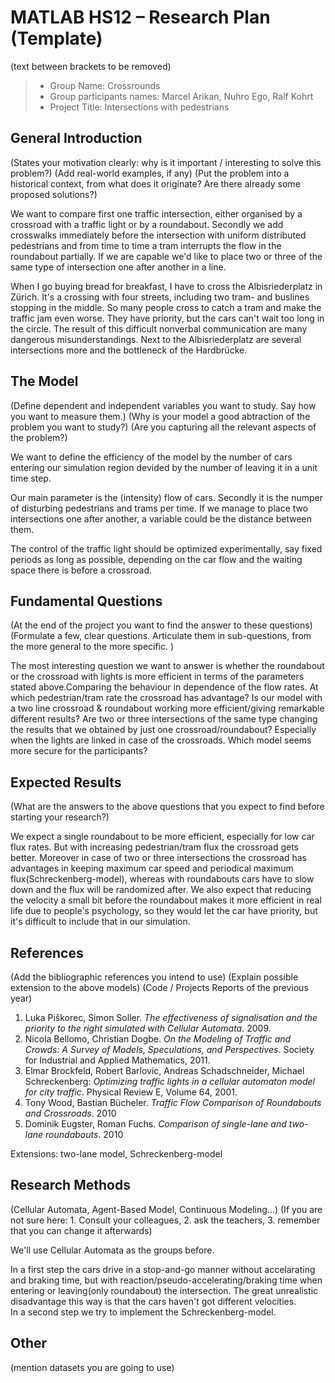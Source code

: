 ﻿# MATLAB HS12 – Research Plan (Template)
(text between brackets to be removed)

> * Group Name: Crossrounds
> * Group participants names: Marcel Arikan, Nuhro Ego, Ralf Kohrt
> * Project Title: Intersections with pedestrians

## General Introduction

(States your motivation clearly: why is it important / interesting to solve this problem?)
(Add real-world examples, if any)
(Put the problem into a historical context, from what does it originate? Are there already some proposed solutions?)

We want to compare first one traffic intersection, either organised by a crossroad with a traffic light or by a roundabout. 
Secondly we add crosswalks immediately before the intersection with uniform distributed pedestrians and from time to time a tram interrupts the flow in the roundabout partially. 
If we are capable we'd like to place two or three of the same type of intersection one after another in a line. 

When I go buying bread for breakfast, I have to cross the Albisriederplatz in Zürich. It's a crossing with four streets, 
including two tram- and buslines stopping in the middle. 
So many people cross to catch a tram and make the traffic jam even worse. They have priority, but the cars can't wait too long in the circle. 
The result of this difficult nonverbal communication are many dangerous misunderstandings. 
Next to the Albisriederplatz are several intersections more and the bottleneck of the Hardbrücke. 

## The Model

(Define dependent and independent variables you want to study. Say how you want to measure them.) (Why is your model a good abtraction of the problem you want to study?) (Are you capturing all the relevant aspects of the problem?)

We want to define the efficiency of the model by the number of cars entering our simulation region devided by the number of leaving it in a unit time step. 

Our main parameter is the (intensity) flow of cars. Secondly it is the numper of disturbing pedestrians and trams per time. 
If we manage to place two intersections one after another, a variable could be the distance between them.

The control of the traffic light should be optimized experimentally, say fixed periods as long as possible, 
depending on the car flow and the waiting space there is before a crossroad. 

## Fundamental Questions

(At the end of the project you want to find the answer to these questions)
(Formulate a few, clear questions. Articulate them in sub-questions, from the more general to the more specific. )

The most interesting question we want to answer is whether the roundabout or the crossroad with lights is more efficient in terms of the parameters stated above.Comparing the behaviour in dependence of the flow rates. At which pedestrian/tram rate the crossroad has advantage? Is our model with a two line crossroad & roundabout working more efficient/giving remarkable different results? Are two or three intersections of the same type changing the results that we obtained by just one crossroad/roundabout? Especially when the lights are linked in case of the crossroads. Which model seems more secure for the participants? 


## Expected Results

(What are the answers to the above questions that you expect to find before starting your research?)

We expect a single roundabout to be more efficient, especially for low car flux rates. But with increasing pedestrian/tram flux the crossroad gets better. Moreover in case of two or three intersections the crossroad has advantages in keeping maximum car speed and periodical maximum flux(Schreckenberg-model), whereas with roundabouts cars have to slow down and the flux will be randomized after. We also expect that reducing the velocity a small bit before the roundabout makes it more efficient in real life due to people's psychology, so they would let the car have priority, but it's difficult to include that in our simulation.

## References 

(Add the bibliographic references you intend to use)
(Explain possible extension to the above models)
(Code / Projects Reports of the previous year)

1.  Luka Piškorec, Simon Soller. <i>The effectiveness of signalisation and the priority to the right
simulated with Cellular Automata</i>. 2009.
2.  Nicola Bellomo, Christian Dogbe. <i>On the Modeling of Traffic and Crowds: A Survey of Models, Speculations, and Perspectives</i>. Society for Industrial and Applied Mathematics, 2011.
3.  Elmar Brockfeld, Robert Barlovic, Andreas Schadschneider, Michael Schreckenberg: <i>Optimizing traffic lights in a cellular automaton model for city traffic</i>. Physical Review E, Volume 64, 2001.
4.  Tony Wood, Bastian Bücheler. <i>Traffic Flow Comparison of Roundabouts and Crossroads</i>. 2010
5.  Dominik Eugster, Roman Fuchs. <i>Comparison of single-lane and two-lane roundabouts</i>. 2010

Extensions: two-lane model, Schreckenberg-model

## Research Methods

(Cellular Automata, Agent-Based Model, Continuous Modeling...) (If you are not sure here: 1. Consult your colleagues, 2. ask the teachers, 3. remember that you can change it afterwards)

We'll use Cellular Automata as the groups before. 

In a first step the cars drive in a stop-and-go manner without accelarating and braking time, 
but with reaction/pseudo-accelerating/braking time when entering or leaving(only roundabout) the intersection. The great unrealistic disadvantage this way is that the cars haven't got different velocities.  
In a second step we try to implement the Schreckenberg-model. 

## Other

(mention datasets you are going to use)
